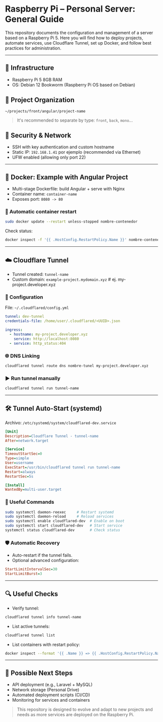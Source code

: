 
# Raspberry Pi – Personal Server: General Guide

This repository documents the configuration and management of a server based on a Raspberry Pi 5. Here you will find how to deploy projects, automate services, use Cloudflare Tunnel, set up Docker, and follow best practices for administration.

---

## 🔧 Infrastructure
- Raspberry Pi 5 8GB RAM
- OS: Debian 12 Bookworm (Raspberry Pi OS based on Debian)

## 📁 Project Organization
```
~/projects/front/angular/project-name
```
> It's recommended to separate by type: `front`, `back`, `mono`...

## 🔐 Security & Network
- SSH with key authentication and custom hostname
- Static IP: `192.168.1.41` por ejemplo (recommended via Ethernet)
- UFW enabled (allowing only port 22)

---

## 🐳 Docker: Example with Angular Project
- Multi-stage Dockerfile: build Angular + serve with Nginx
- Container name: `container-name`
- Exposes port: `8080 -> 80`

### 🔁 Automatic container restart
```bash
sudo docker update --restart unless-stopped nombre-contenedor
```
Check status:
```bash
docker inspect -f '{{ .HostConfig.RestartPolicy.Name }}' nombre-contenedor
```

---

## ☁️ Cloudflare Tunnel
- Tunnel created: `tunnel-name`
- Custom domain: `example-project.mydomain.xyz` # ej. my-project.developer.xyz

### 📝 Configuration
File: `~/.cloudflared/config.yml`
```yaml
tunnel: dev-tunnel
credentials-file: /home/user/.cloudflared/<UUID>.json

ingress:
  - hostname: my-project.developer.xyz
    service: http://localhost:8080
  - service: http_status:404
```

### 🌐 DNS Linking
```bash
cloudflared tunnel route dns nombre-tunel my-project.developer.xyz
```

### ▶️ Run tunnel manually
```bash
cloudflared tunnel run tunnel-name
```

---

## 🛠️ Tunnel Auto-Start (systemd)
Archivo: `/etc/systemd/system/cloudflared-dev.service`
```ini
[Unit]
Description=Cloudflare Tunnel - tunnel-name
After=network.target

[Service]
TimeoutStartSec=0
Type=simple
User=username
ExecStart=/usr/bin/cloudflared tunnel run tunnel-name
Restart=always
RestartSec=5s

[Install]
WantedBy=multi-user.target
```

### 📌 Useful Commands
```bash
sudo systemctl daemon-reexec     # Restart systemd
sudo systemctl daemon-reload     # Reload services
sudo systemctl enable cloudflared-dev  # Enable on boot
sudo systemctl start cloudflared-dev   # Start service
systemctl status cloudflared-dev       # Check status
```

### 🛡️ Automatic Recovery
- Auto-restart if the tunnel fails.
- Optional advanced configuration:
```ini
StartLimitIntervalSec=30
StartLimitBurst=3
```

---

## 🔍 Useful Checks
- Verify tunnel:
```bash
cloudflared tunnel info tunnel-name
```
- List active tunnels:
```bash
cloudflared tunnel list
```
- List containers with restart policy:
```bash
docker inspect --format '{{ .Name }} => {{ .HostConfig.RestartPolicy.Name }}' $(docker ps -aq)
```

---

## 📌 Possible Next Steps
- API deployment (e.g., Laravel + MySQL)
- Network storage (Personal Drive)
- Automated deployment scripts (CI/CD)
- Monitoring for services and containers

> This repository is designed to evolve and adapt to new projects and needs as more services are deployed on the Raspberry Pi.
